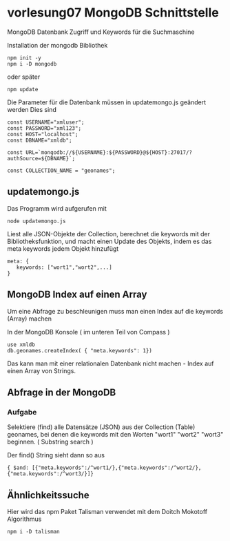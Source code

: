 # vorlesung07 MongoDB Schnittstelle

MongoDB Datenbank Zugriff und Keywords für die Suchmaschine

Installation der mongodb Bibliothek

```
npm init -y
npm i -D mongodb
```

oder später

```
npm update
```

Die Parameter für die Datenbank müssen in updatemongo.js geändert werden
Dies sind

```
const USERNAME="xmluser";
const PASSWORD="xml123";
const HOST="localhost";
const DBNAME="xmldb";

const URL=`mongodb://${USERNAME}:${PASSWORD}@${HOST}:27017/?authSource=${DBNAME}`;

const COLLECTION_NAME = "geonames";
```


## updatemongo.js

Das Programm wird aufgerufen mit

```
node updatemongo.js
```

Liest alle JSON-Objekte der Collection, berechnet die keywords mit der Bibliotheksfunktion, und macht einen
Update des Objekts, indem es das meta keywords jedem Objekt hinzufügt

```
meta: {
   keywords: ["wort1","wort2",...]
} 
```

## MongoDB Index auf einen Array

Um eine Abfrage zu beschleunigen muss man einen Index auf die keywords (Array) machen

In der MongoDB Konsole ( im unteren Teil von Compass )

```
use xmldb
db.geonames.createIndex( { "meta.keywords": 1})
```

Das kann man mit einer relationalen Datenbank nicht machen - Index auf einen Array von Strings.

## Abfrage in der MongoDB

### Aufgabe

Selektiere (find) alle Datensätze (JSON) aus der Collection (Table) geonames, bei denen die keywords
mit den Worten "wort1" "wort2" "wort3" beginnen. ( Substring search )

Der find() String sieht dann so aus

```
{ $and: [{"meta.keywords":/^wort1/},{"meta.keywords":/^wort2/},{"meta.keywords":/^wort3/}]}
```

## Ähnlichkeitssuche

Hier wird das npm Paket Talisman verwendet mit dem Doitch Mokotoff Algorithmus

```
npm i -D talisman
```
